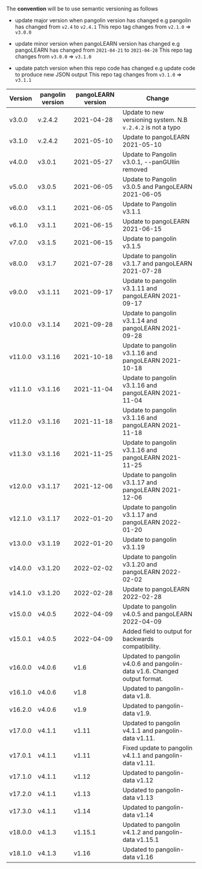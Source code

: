 The **convention** will be to use semantic versioning as follows

* update major version when pangolin version has changed e.g pangolin has changed from `v2.4` to `v2.4.1`
  This repo tag changes from `v2.1.0` => `v3.0.0`

* update minor version when pangoLEARN version has changed e.g pangoLEARN has changed from  `2021-04-21`
  to  `2021-04-28`
  This repo tag changes from `v3.0.0` => `v3.1.0`

* update patch version when this repo code has changed e.g update code to produce new JSON output This repo tag changes
  from `v3.1.0` => `v3.1.1`

| Version | pangolin version | pangoLEARN version | Change                                                                    |
|---------|------------------|------------------|---------------------------------------------------------------------------|
| v3.0.0  | v.2.4.2          | 2021-04-28       | Update to new versioning system. N.B `v.2.4.2` is not a typo              |
| v3.1.0  | v.2.4.2          | 2021-05-10       | Update to pangoLEARN 2021-05-10                                           |
| v4.0.0  | v3.0.1           | 2021-05-27       | Update to Pangolin v3.0.1, --panGUIlin removed                            |
| v5.0.0  | v3.0.5           | 2021-06-05       | Update to Pangolin v3.0.5 and PangoLEARN 2021-06-05                       |
| v6.0.0  | v3.1.1           | 2021-06-05       | Update to Pangolin v3.1.1                                                 |
| v6.1.0  | v3.1.1           | 2021-06-15       | Update to pangoLEARN 2021-06-15                                           |
| v7.0.0  | v3.1.5           | 2021-06-15       | Update to pangolin v3.1.5                                                 |
| v8.0.0  | v3.1.7           | 2021-07-28       | Update to pangolin v3.1.7 and pangoLEARN 2021-07-28                       |
| v9.0.0  | v3.1.11          | 2021-09-17       | Update to pangolin v3.1.11 and pangoLEARN 2021-09-17                      |
| v10.0.0 | v3.1.14          | 2021-09-28       | Update to pangolin v3.1.14 and pangoLEARN 2021-09-28                      |
| v11.0.0 | v3.1.16          | 2021-10-18       | Update to pangolin v3.1.16 and pangoLEARN 2021-10-18                      |
| v11.1.0 | v3.1.16          | 2021-11-04       | Update to pangolin v3.1.16 and pangoLEARN 2021-11-04                      |
| v11.2.0 | v3.1.16          | 2021-11-18       | Update to pangolin v3.1.16 and pangoLEARN 2021-11-18                      |
| v11.3.0 | v3.1.16          | 2021-11-25       | Update to pangolin v3.1.16 and pangoLEARN 2021-11-25                      |
| v12.0.0 | v3.1.17          | 2021-12-06       | Update to pangolin v3.1.17 and pangoLEARN 2021-12-06                      |
| v12.1.0 | v3.1.17          | 2022-01-20       | Update to pangolin v3.1.17 and pangoLEARN 2022-01-20                      |
| v13.0.0 | v3.1.19          | 2022-01-20       | Update to pangolin v3.1.19                                                |
| v14.0.0 | v3.1.20          | 2022-02-02       | Update to pangolin v3.1.20 and pangoLEARN 2022-02-02                      |
| v14.1.0 | v3.1.20          | 2022-02-28       | Update to pangoLEARN 2022-02-28                                           |
| v15.0.0 | v4.0.5           | 2022-04-09       | Update to pangolin v4.0.5 and pangoLEARN 2022-04-09                       |
| v15.0.1 | v4.0.5           | 2022-04-09       | Added field to output for backwards compatibility.                        |
| v16.0.0 | v4.0.6           | v1.6             | Updated to pangolin v4.0.6 and pangolin-data v1.6. Changed output format. |
| v16.1.0 | v4.0.6           | v1.8             | Updated to pangolin-data v1.8.                                            |  
| v16.2.0 | v4.0.6           | v1.9             | Updated to pangolin-data v1.9.                                            |  
| v17.0.0 | v4.1.1           | v1.11            | Updated to pangolin v4.1.1 and pangolin-data v1.11.                       |
| v17.0.1 | v4.1.1           | v1.11            | Fixed update to pangolin v4.1.1 and pangolin-data v1.11.                  |
| v17.1.0 | v4.1.1           | v1.12            | Updated to pangolin-data v1.12                                            |
| v17.2.0 | v4.1.1           | v1.13            | Updated to pangolin-data v1.13                                            |
| v17.3.0 | v4.1.1           | v1.14            | Updated to pangolin-data v1.14                                            |
| v18.0.0 | v4.1.3           | v1.15.1          | Updated to pangolin v4.1.2 and pangolin-data v1.15.1                      |
| v18.1.0 | v4.1.3           | v1.16            | Updated to pangolin-data v1.16                                            |
